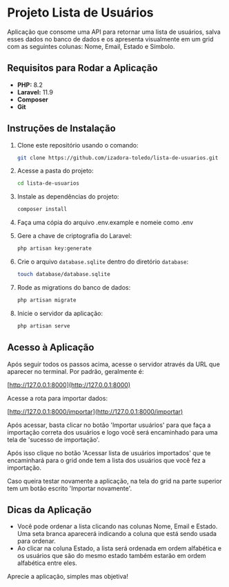 # Projeto Lista de Usuários

Aplicação que consome uma API para retornar uma lista de usuários, salva esses dados no banco de dados e os apresenta visualmente em um grid com as seguintes colunas: Nome, Email, Estado e Símbolo.

## Requisitos para Rodar a Aplicação

- **PHP:** 8.2
- **Laravel:** 11.9
- **Composer**
- **Git**

## Instruções de Instalação

1. Clone este repositório usando o comando:

    ```bash
    git clone https://github.com/izadora-toledo/lista-de-usuarios.git
    ```

2. Acesse a pasta do projeto:

    ```bash
    cd lista-de-usuarios
    ```

3. Instale as dependências do projeto:

    ```bash
    composer install
    ```
4. Faça uma cópia do arquivo .env.example e nomeie como .env

5. Gere a chave de criptografia do Laravel:

    ```bash
    php artisan key:generate
    ```

6. Crie o arquivo `database.sqlite` dentro do diretório `database`:

    ```bash
    touch database/database.sqlite
    ```

7. Rode as migrations do banco de dados:

    ```bash
    php artisan migrate
    ```

8. Inicie o servidor da aplicação:

    ```bash
    php artisan serve
    ```

## Acesso à Aplicação

Após seguir todos os passos acima, acesse o servidor através da URL que aparecer no terminal. Por padrão, geralmente é:

[http://127.0.0.1:8000](http://127.0.0.1:8000)

Acesse a rota para importar dados:

[http://127.0.0.1:8000/importar](http://127.0.0.1:8000/importar)

Após acessar, basta clicar no botão 'Importar usuários' para que faça a importação correta dos usuários e logo você será encaminhado para uma tela de 'sucesso de importação'. 

Após isso clique no botão 'Acessar lista de usuários importados' que te encaminhará para o grid onde tem a lista dos usuários que você fez a importação. 

Caso queira testar novamente a aplicação, na tela do grid na parte superior tem um botão escrito 'Importar novamente'.

## Dicas da Aplicação

- Você pode ordenar a lista clicando nas colunas Nome, Email e Estado. Uma seta branca aparecerá indicando a coluna que está sendo usada para ordenar.
- Ao clicar na coluna Estado, a lista será ordenada em ordem alfabética e os usuários que são do mesmo estado também estarão em ordem alfabética entre eles.

Aprecie a aplicação, simples mas objetiva!
